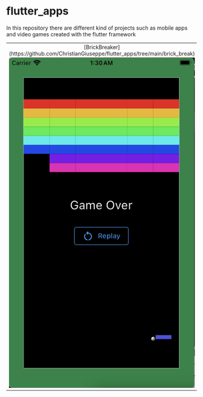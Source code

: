 # flutter_apps
In this repository there are different kind of projects such as mobile apps and video games created with the flutter framework


<div style="text-align: center"><table><tr>
	<td style="text-align: center, width: 180">
    	[BrickBreaker](https://github.com/ChristianGiuseppe/flutter_apps/tree/main/brick_break)
    	<img alt="Stream" src="https://github.com/ChristianGiuseppe/flutter_apps/blob/main/brick_break/BrickBreak_end.png" /> 
	</td>
   	
   <td style="text-align: center">
    [Expense Planner](https://github.com/ChristianGiuseppe/flutter_apps/tree/main/expense_planner)
  <img width="180" alt="Expense Planner" src="https://github.com/ChristianGiuseppe/flutter_apps/blob/main/expense_planner/expense_planner.png" />
  
   Expense Planner 

  </td>


  <td style="text-align: center">
    <!-- <img width="180" alt="BlueAquilae Twitter Meteo" src="https://user-images.githubusercontent.com/1295961/160238906-540a4a0d-b721-4c73-8b58-58b96b5e6414.png"> -->
  

   <!--  Calendar 
    Meteo
 -->
  </td>


</tr></table></div>
